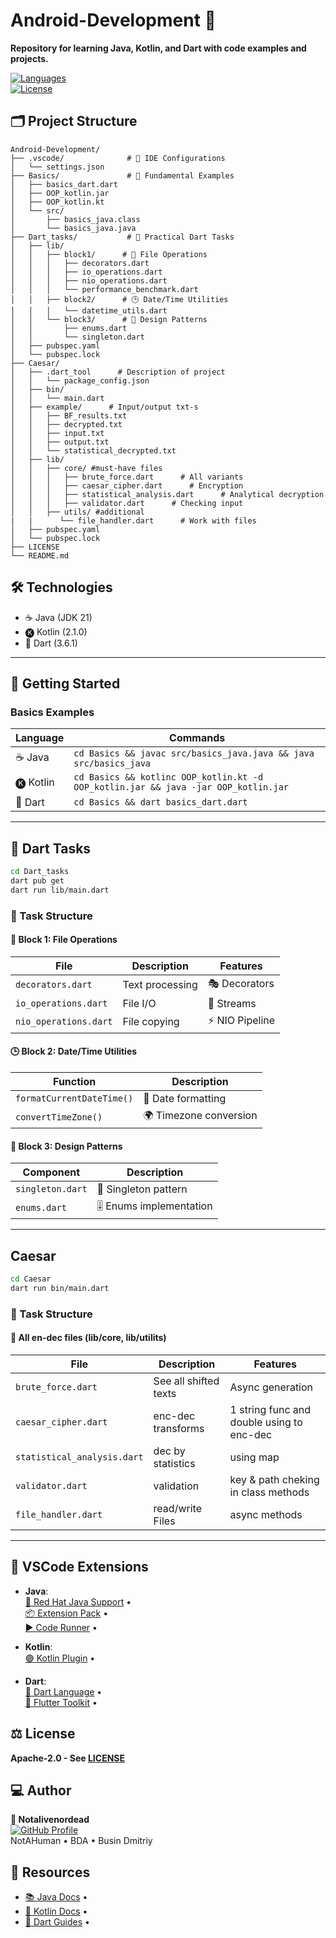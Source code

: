 # Android-Development 📱  
**Repository for learning Java, Kotlin, and Dart with code examples and projects.**  

[![Languages](https://img.shields.io/badge/_LANGUAGES-Java_|_Kotlin_|_Dart-blueviolet?style=for-the-badge&logo=openjdk)](https://github.com/NotAliveNorDead/Android-Development)  
[![License](https://img.shields.io/badge/_LICENSE-Apache_2.0-green?style=for-the-badge&logo=apache)](LICENSE)

## 🗂️ Project Structure
```plaintext
Android-Development/
├── .vscode/              # 🔧 IDE Configurations
│   └── settings.json
├── Basics/               # 🧩 Fundamental Examples
│   ├── basics_dart.dart
│   ├── OOP_kotlin.jar
│   ├── OOP_kotlin.kt
│   └── src/
│       ├── basics_java.class
│       └── basics_java.java
├── Dart_tasks/           # 🎯 Practical Dart Tasks
│   ├── lib/
│   │   ├── block1/      # 📁 File Operations
│   │   │   ├── decorators.dart
│   │   │   ├── io_operations.dart
│   │   │   ├── nio_operations.dart
│   │   │   └── performance_benchmark.dart
│   │   ├── block2/      # 🕒 Date/Time Utilities
│   │   │   └── datetime_utils.dart
│   │   └── block3/      # 🧬 Design Patterns
│   │       ├── enums.dart
│   │       └── singleton.dart
│   ├── pubspec.yaml
│   └── pubspec.lock
├── Caesar/
│   ├── .dart_tool      # Description of project
│   │   └── package_config.json
│   ├── bin/
│   │   └── main.dart
│   ├── example/      # Input/output txt-s
│   │   ├── BF_results.txt
│   │   ├── decrypted.txt
│   │   ├── input.txt
│   │   ├── output.txt
│   │   └── statistical_decrypted.txt
│   ├── lib/
│   │   ├── core/ #must-have files
│   │   │   ├── brute_force.dart      # All variants
│   │   │   ├── caesar_cipher.dart      # Encryption
│   │   │   ├── statistical_analysis.dart      # Analytical decryption
│   │   │   ├── validator.dart      # Checking input
│   │   ├── utils/ #additional
|   |      └── file_handler.dart      # Work with files
│   ├── pubspec.yaml
│   └── pubspec.lock
├── LICENSE
└── README.md
```

## 🛠️ Technologies
- ☕ Java (JDK 21)
- 🅚 Kotlin (2.1.0)
- 🎯 Dart (3.6.1)

---
## 🚀 Getting Started
### Basics Examples
| Language | Commands |
|----------|----------|
| ☕ Java | `cd Basics && javac src/basics_java.java && java src/basics_java` |
| 🅚 Kotlin | `cd Basics && kotlinc OOP_kotlin.kt -d OOP_kotlin.jar && java -jar OOP_kotlin.jar` |
| 🎯 Dart | `cd Basics && dart basics_dart.dart` |

---
## 🎯 Dart Tasks
```bash
cd Dart_tasks
dart pub get
dart run lib/main.dart
```

### 📌 Task Structure

#### 📁 Block 1: File Operations
| File                | Description       | Features           |
|---------------------|-------------------|--------------------|
| `decorators.dart`   | Text processing   | 🎭 Decorators      |
| `io_operations.dart`| File I/O          | 🌊 Streams         |
| `nio_operations.dart`| File copying     | ⚡ NIO Pipeline    |

#### 🕒 Block 2: Date/Time Utilities
| Function                  | Description                |
|---------------------------|----------------------------|
| `formatCurrentDateTime()` | 📅 Date formatting         |
| `convertTimeZone()`       | 🌍 Timezone conversion     |

#### 🧬 Block 3: Design Patterns
| Component          | Description        |
|--------------------|--------------------|
| `singleton.dart`   | 🏰 Singleton pattern |
| `enums.dart`       | 🎚️ Enums implementation |

---
## Caesar
```bash
cd Caesar
dart run bin/main.dart
```

### 📌 Task Structure

#### 📁 All en-dec files (lib/core, lib/utilits)
| File                | Description       | Features           |
|---------------------|-------------------|--------------------|
| `brute_force.dart`   | See all shifted texts    | Async generation    |
| `caesar_cipher.dart`| enc-dec transforms    | 1 string func and double using to enc-dec    |
| `statistical_analysis.dart`| dec by statistics     |   using map    |
| `validator.dart`| validation     |   key & path cheking in class methods    |
| `file_handler.dart`| read/write Files     |   async methods    |

---
## 🔧 VSCode Extensions

- **Java**:  
  [🔴 Red Hat Java Support](https://marketplace.visualstudio.com/items?itemName=redhat.java) •  
  [📦 Extension Pack](https://marketplace.visualstudio.com/items?itemName=vscjava.vscode-java-pack) •  
  [▶️ Code Runner](https://marketplace.visualstudio.com/items?itemName=formulahendry.code-runner) •

- **Kotlin**:  
  [🟣 Kotlin Plugin](https://marketplace.visualstudio.com/items?itemName=fwcd.kotlin) •

- **Dart**:  
  [🎯 Dart Language](https://marketplace.visualstudio.com/items?itemName=Dart-Code.dart-code) •  
  [🦋 Flutter Toolkit](https://marketplace.visualstudio.com/items?itemName=Dart-Code.flutter) •

## ⚖️ License
**Apache-2.0 - See [LICENSE](LICENSE)**

## 💻 Author
**🔗 Notalivenordead**  
[![GitHub Profile](https://img.shields.io/badge/_GitHub-NotAliveNorDead-2088FF?style=for-the-badge&logo=github)](https://github.com/NotAliveNorDead)  
NotAHuman • BDA • Busin Dmitriy

## 🔗 Resources
- [📚 Java Docs](https://docs.oracle.com/javase/8/docs/api/) •
- [📘 Kotlin Docs](https://kotlinlang.org/docs/home.html) •
- [📖 Dart Guides](https://dart.dev/guides) •
